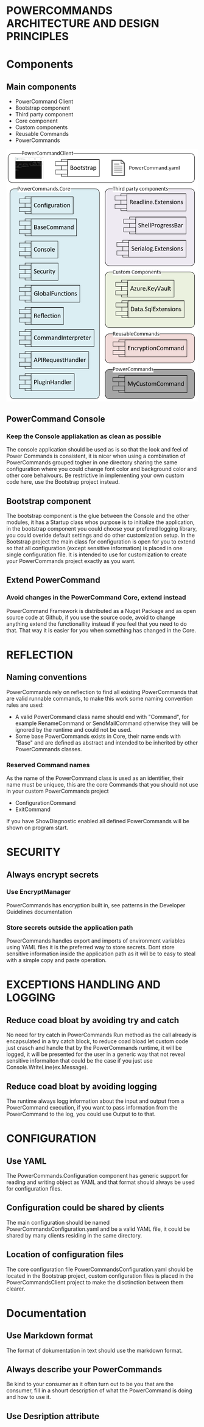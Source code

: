 # POWERCOMMANDS ARCHITECTURE AND DESIGN PRINCIPLES
# Components
## Main components
 - PowerCommand Client
 - Bootstrap component 
 - Third party component
 - Core component
 - Custom components
 - Reusable Commands
 - PowerCommands

 ![Alt text](PowerCommand_component_diagram.png?raw=true "Component Diagram")

 ## PowerCommand Console
 ### Keep the Console appliakation as clean as possible
 The console application should be used as is so that the look and feel of Power Commands is consistent, it is nicer when using a combination of PowerCommands grouped togher in one directory sharing the same configuration where you could change font color and background color and other core behaivours. Be restrictive in implementing your own custom code here, use the Bootstrap project instead.
 ## Bootstrap component
 The bootstrap component is the glue between the Console and the other modules, it has a Startup class whos purpose is to initialize the application, in the bootstrap component you could choose your prefered logging library, you could overide default settings and do other customization setup. In the Bootstrap project the main class for configuration is open for you to extend so that all configuration (except sensitive information) is placed in one single configuration file. It is intended to use for customization to create your PowerCommands project exactly as you want.
 
## Extend PowerCommand
### Avoid changes in the PowerCommand Core, extend instead
 PowerCommand Framework is distributed as a Nuget Package and as open source code at Github, if you use the source code, avoid to change anything extend the functionallity instead if you feel that you need to do that. That way it is easier for you when something has changed in the Core.

# REFLECTION
## Naming conventions
PowerCommands rely on reflection to find all existing PowerCommands that are valid runnable commands, to make this work some naming convention rules are used:
 - A valid PowerCommand class name should end with "Command", for example RenameCommand or SendMailCommand otherwise they will be ignored by the runtime and could not be used.
 - Some base PowerCommands exists in Core, their name ends with "Base" and are defined as abstract and intended to be inherited by other PowerCommands classes.
### Reserved Command names
As the name of the PowerCommand class is used as an identifier, their name must be uniquee, this are the core Commands that you should not use in your custom PowerCommands project
 - ConfigurationCommand
 - ExitCommand

 If you have ShowDiagnostic enabled all defined PowerCommands will be shown on program start.

# SECURITY
## Always encrypt secrets 
### Use EncryptManager
 PowerCommands has encryption built in, see patterns in the Developer Guidelines documentation
### Store secrets outside the application path
 PowerCommands handles export and imports of environment variables using YAML files it is the preferred way to store secrets. Dont store sensitive information inside the application path as it will be to easy to steal with a simple copy and paste operation.

# EXCEPTIONS HANDLING AND LOGGING
## Reduce coad bloat by avoiding try and catch
No need for try catch in PowerCommands Run method as the call already is encapsulated in a try catch block, to reduce coad bload let custom code just crasch and handle that by the PowerCommands runtime, it will be logged, it will be presented for the user in a generic way that not reveal sensitive informaiton that could be the case if you just use Console.WriteLine(ex.Message).
## Reduce coad bloat by avoiding logging
The runtime always logg information about the input and output from a PowerCommand execution, if you want to pass information from the PowerCommand to the log, you could use Output to to that.

# CONFIGURATION
## Use YAML
 The PowerCommands.Configuration component has generic support for reading and writing object as YAML and that format should always be used for configuration files. 
## Configuration could be shared by clients
The main configuration should be named PowerCommandsConfiguration.yaml and be a valid YAML file, it could be shared by many clients residing in the same directory.
## Location of configuration files
The core configuration file PowerCommandsConfiguration.yaml should be located in the Bootstrap project, custom configuration files is placed in the PowerCommandsClient project to make the disctinction between them clearer.

# Documentation
## Use Markdown format
 The format of dokumentation in text should use the markdown format.
## Always describe your PowerCommands
 Be kind to your consumer as it often turn out to be you that are the consumer, fill in a shourt description of what the PowerCommand is doing and how to use it.
## Use Desription attribute
